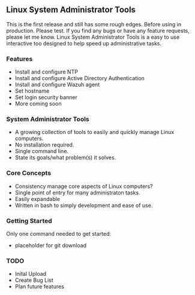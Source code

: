 ## Linux System Administrator Tools

This is the first release and still has some rough edges.  Before using in production. Please test.  If you find any bugs or have any feature requests, please let me know.
Linux System Administrator Tools is a easy to use interactive too designed to help speed up administrative tasks.

### Features

- Install and configure NTP
- Install and configure Active Directory Authentication
- Install and configure Wazuh agent
- Set hostname
- Set login security banner
- More coming soon

### System Administrator Tools

- A growing collection of tools to easily and quickly manage Linux computers.
- No installation required.
- Single command line.
- State its goals/what problem(s) it solves.

### Core Concepts

- Consistency manage core aspects of Linux computers?
- Single point of entry for many administraton tasks. 
- Easily expandable
- Written in bash to simply development and ease of use.

### Getting Started
Only one command needed to get started:
- placeholder for git download

### TODO
- Inital Upload
- Create Bug List
- Plan future features